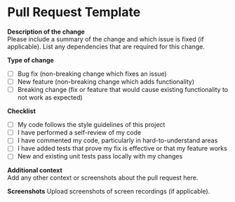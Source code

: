 # Pull Request Template

**Description of the change**  
Please include a summary of the change and which issue is fixed (if applicable).
List any dependencies that are required for this change.

**Type of change**

- [ ] Bug fix (non-breaking change which fixes an issue)
- [ ] New feature (non-breaking change which adds functionality)
- [ ] Breaking change (fix or feature that would cause existing functionality to not work as expected)

**Checklist**

- [ ] My code follows the style guidelines of this project
- [ ] I have performed a self-review of my code
- [ ] I have commented my code, particularly in hard-to-understand areas
- [ ] I have added tests that prove my fix is effective or that my feature works
- [ ] New and existing unit tests pass locally with my changes

**Additional context**  
Add any other context or screenshots about the pull request here.

**Screenshots**
Upload screenshots of screen recordings (if applicable).
